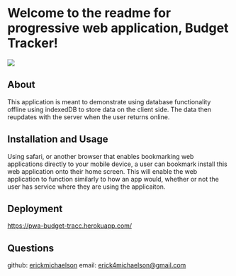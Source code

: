 # Welcome to the readme for progressive web application, Budget Tracker!

![](./public/assets/functionality-demo.gif)
<!-- ![](./public/assets/terminal.png) -->

## About 
This application is meant to demonstrate using database functionality offline using indexedDB to store data on the client side. 
 The data then reupdates with the server when the user returns online. 

## Installation and Usage
Using safari, or another browser that enables bookmarking web applications directly to your mobile device, a user can bookmark install
this web application onto their home screen. This will enable the web application to function similarly to how an app would, whether
or not the user has service where they are using the applicaiton. 

## Deployment
https://pwa-budget-tracc.herokuapp.com/

## Questions
github: [erickmichaelson](https://github.com/erickmichaelson)
email: erick4michaelson@gmail.com
